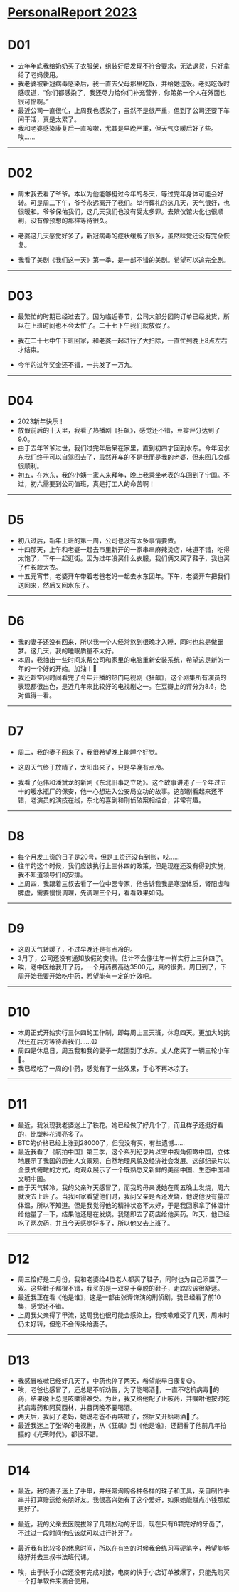 # [PersonalReport 2023](https://github.com/haoz0x139/myblog/issues/2)

# D01
- 去年年底我给奶奶买了衣服架，组装好后发现不符合要求，无法退货，只好拿给了老妈使用。
- 我老婆被新冠病毒感染后，我一直去父母那里吃饭，并给她送饭。老妈吃饭时感叹道，“你们都感染了，我还尽力给你们补充营养，你弟弟一个人在外面也很可怜啊。”
- 最近公司一直很忙，上周我也感染了，虽然不是很严重，但到了公司还要下车间干活，真是太累了。
- 我和老婆感染康复后一直咳嗽，尤其是早晚严重，但天气变暖后好了些。唉……


---

# D02
- 周末我去看了爷爷。本以为他能够挺过今年的冬天，等过完年身体可能会好转。可是周二下午，爷爷永远离开了我们。举行葬礼的这几天，天气很好，也很暖和。爷爷保佑我们，这几天我们也没有受太多罪。去殡仪馆火化也很顺利，没有像预想的那样等待很久。

- 老婆这几天感觉好多了，新冠病毒的症状缓解了很多，虽然味觉还没有完全恢复。

- 我看了美剧《我们这一天》第一季，是一部不错的美剧。希望可以追完全剧。

---

#  D03
- 最繁忙的时期已经过去了。因为临近春节，公司大部分团购订单已经发货，所以在上班时间也不会太忙了。二十七下午我们就放假了。 

- 我在二十七中午下班回家，和老婆一起进行了大扫除，一直忙到晚上8点左右才结束。 

- 今年的过年奖金还不错，一共发了一万九。

---

# D04
- 2023新年快乐！
- 放假前后的十天里，我看了热播剧《狂飙》，感觉还不错，豆瓣评分达到了9.0。
- 由于去年爷爷过世，我们过完年后呆在家里，直到初四才回到水东。今年回水东我们终于可以自驾回去了，虽然开车的不是我而是我的老婆，但来回几次都很顺利。
- 初五，在水东，我的小姨一家人来拜年，晚上我乘坐老表的车回到了宁国。不过，初六需要到公司值班，真是打工人的命苦啊！


---

# D5
- 初八过后，新年上班的第一周，公司也没有太多事情要做。
- 十四那天，上午和老婆一起去市里新开的一家串串麻辣烫店，味道不错，吃得太饱了，下午一起逛街。因为过年没买什么衣服，我们俩又买了鞋子，我也买了件长款大衣。
- 十五元宵节，老婆开车带着老爸老妈一起去水东团年。下午，老婆开车把我们送回来，然后又回水东了。

---

# D6
- 我的妻子还没有回来，所以我一个人经常熬到很晚才入睡，同时也总是做噩梦。这几天，我的睡眠质量不太好。
- 本周，我抽出一些时间来帮公司和家里的电脑重新安装系统，希望这是新的一年的一个好的开始。加油！💪
-  我还趁空闲时间看完了今年开播的热门电视剧《狂飙》，这个剧集所有演员的表现都很出色，是近几年来比较好的电视剧之一。在豆瓣上的评分为8.6，绝对值得一看。

---

# D7
- 周二，我的妻子回来了，我很希望晚上能睡个好觉。

- 这周天气终于放晴了，太阳出来了，只是早晚有点冷。

- 我看了范伟和潘斌龙的新剧《东北旧事之立功》。这个故事讲述了一个年过五十的暖水瓶厂的保安，他一心想进入公安局立功的故事。这部剧看起来还不错，老演员的演技在线，东北的喜剧和刑侦破案相结合，非常有趣。

---

# D8
- 每个月发工资的日子是20号，但是工资还没有到账，哎……
- 往年的这个时候，我们应该执行上三休四的政策，但是现在还没有得到实施，我不知道领导们的安排。
- 上周四，我跟着三叔去看了一位中医专家，他告诉我我是寒湿体质，肾阳虚和脾虚，需要慢慢调理，先调理三个月，看看效果如何。

---

# D9
- 这周天气转暖了，不过早晚还是有点冷的。
- 3月了，公司还没有通知放假的安排。估计不会像往年一样实行上三休四了。
- 唉，老中医给我开了药，一个月药费高达3500元，真的很贵。周日到了，下周开始我要开始吃中药，希望能有一定的疗效吧。

---

# D10
- 本周正式开始实行三休四的工作制，即每周上三天班，休息四天。更加大的挑战还在后方等待着我们……😩
- 周四是休息日，周五我和我的妻子一起回到了水东。丈人佬买了一辆三轮小车🚗。
- 我已经吃了一周的中药，感觉有了一些效果，手心不再冰凉了。

---

# D11
- 最近，我发现我老婆迷上了铁花。她已经做了好几个了，而且样子还挺好看的，比塑料花漂亮多了。
- BTC的价格已经上涨到28000了，但我没有买，有些遗憾……
- 最近我看了《航拍中国》第三季，这个系列纪录片以空中视角俯瞰中国，立体地展示了我国的历史人文景观、自然地理风貌及经济社会发展。这部纪录片以全景式俯瞰的方式，向观众展示了一个既熟悉又新鲜的美丽中国、生态中国和文明中国。
- 由于天气转冷，我的父亲昨天感冒了，而我的母亲说她在周五晚上发烧，周六就没去上班了。当我回家看望他们时，我问父亲是否还发烧，他说他没有量过体温，所以不知道。但是我觉得他的精神状态不太好，于是我回家拿了体温计给他量了一下，结果他还是在发烧。我随即去了药店给他买药。昨天，他已经吃了两次药，并且今天感觉好多了，所以他又去上班了。

---

# D12
- 周三恰好是二月份，我和老婆给4位老人都买了鞋子，同时也为自己添置了一双。这些鞋子都很不错，我买的是一双易于穿脱的鞋子，走路应该很舒适。
- 最近我正在看《他是谁》，这是一部由张译饰演的刑侦剧，我已经看了前10集，感觉还不错。
- 上周我父亲得了甲流，这周我也很可能会感染上，我咳嗽难受了几天，周末时仍未好转，但愿不会传染给妻子。

---

# D13
- 我感冒咳嗽已经好几天了，中药也停了两天，希望能早日康复😷。
- 唉，老爸也感冒了，还总是不听劝告，为了能喝酒🍺，一直不吃抗病毒🦠的药，结果晚上总是咳嗽得难受。为此，我又给他配了止咳药，并嘱咐他按时吃抗病毒药和阿莫西林，并且两晚不要喝酒。
- 两天后，我问了老妈，她说老爸不再咳嗽了，然后又开始喝酒🍺了。
- 最近我迷上了张译的电视剧，从《狂飙》到《他是谁》，还翻看了他前几年拍摄的《光荣时代》，都很不错。

---

# D14

- 最近，我的妻子迷上了手串，并经常淘购各种各样的珠子和工具，亲自制作手串并打算赠送给亲朋好友。我很高兴她有了这个爱好，如果她能赚点小钱那就更好了。

- 最近，我的父亲去医院拔除了几颗松动的牙齿，现在只有6颗完好的牙齿了，不过过一段时间他应该就可以进行补牙了。

- 最近我有比较多的休息时间，所以在有空的时候我会练习写硬笔字，希望能够练好并去三叔书法班代课。

- 唉，由于快手小店还没有完成对接，电商的快手小店订单被爆了，只能先购买一个打单软件来凑合使用。